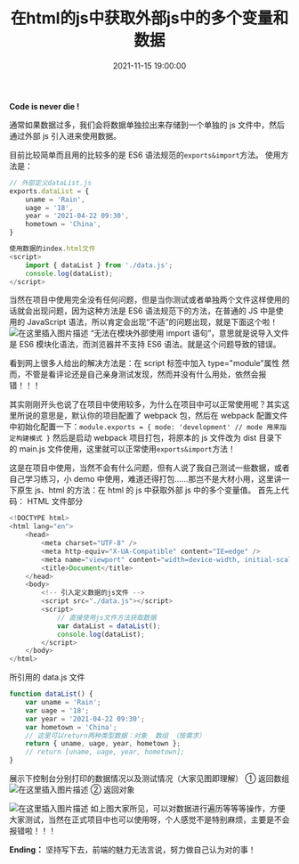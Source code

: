 ﻿---
title: 在html的js中获取外部js中的多个变量和数据
type: 'tags'
tags: ['HTML', '封装', 'Web', 'Import', 'Script', 'JavaScript']
categories: ['Web']
date: 2021-11-15 19:00:00
---

**Code is never die !**

通常如果数据过多，我们会将数据单独拉出来存储到一个单独的 js 文件中，然后通过外部 js 引入进来使用数据。

目前比较简单而且用的比较多的是 ES6 语法规范的`exports&import`方法。
使用方法是：

```javascript
// 外部定义dataList.js
exports.dataList = {
  	uname = 'Rain',
    uage = '18',
    year = '2021-04-22 09:30',
    hometown = 'China',
}
```

```javascript
使用数据的index.html文件
<script>
	import { dataList } from './data.js';
	console.log(dataList);
</script>
```

当然在项目中使用完全没有任何问题，但是当你测试或者单独两个文件这样使用的话就会出现问题，因为这种方法是 ES6 语法规范下的方法，在普通的 JS 中是使用的 JavaScript 语法，所以肯定会出现“不适”的问题出现，就是下面这个啦！
![在这里插入图片描述](https://img-blog.csdnimg.cn/20210422100907549.png)
“无法在模块外部使用 import 语句”，意思就是说导入文件是 ES6 模块化语法，而浏览器并不支持 ES6 语法。就是这个问题导致的错误。

看到网上很多人给出的解决方法是：在 script 标签中加入 type="module"属性
然而，不管是看评论还是自己亲身测试发现，然而并没有什么用处，依然会报错！！！

其实刚刚开头也说了在项目中使用较多，为什么在项目中可以正常使用呢？其实这里所说的意思是，默认你的项目配置了 webpack 包，然后在 webpack 配置文件中初始化配置一下：`module.exports = { mode: 'development' // mode 用来指定构建模式 }` 然后是启动 webpack 项目打包，将原本的 js 文件改为 dist 目录下的 main.js 文件使用，这里就可以正常使用`exports&import`方法！

这是在项目中使用，当然不会有什么问题，但有人说了我自己测试一些数据，或者自己学习练习，小 demo 中使用，难道还得打包......那岂不是大材小用，这里讲一下原生 js、html 的方法：在 html 的 js 中获取外部 js 中的多个变量值。
首先上代码：
HTML 文件部分

```javascript
<!DOCTYPE html>
<html lang="en">
	<head>
		<meta charset="UTF-8" />
		<meta http-equiv="X-UA-Compatible" content="IE=edge" />
		<meta name="viewport" content="width=device-width, initial-scale=1.0" />
		<title>Document</title>
	</head>
	<body>
		<!-- 引入定义数据的js文件 -->
		<script src="./data.js"></script>
		<script>
			// 直接使用js文件方法获取数据
			var dataList = dataList();
			console.log(dataList);
		</script>
	</body>
</html>
```

所引用的 data.js 文件

```javascript
function dataList() {
	var uname = 'Rain';
	var uage = '18';
	var year = '2021-04-22 09:30';
	var hometown = 'China';
	// 这里可以return两种类型数据：对象  数组 （按需求）
	return { uname, uage, year, hometown };
	// return [uname, uage, year, hometown];
}
```

展示下控制台分别打印的数据情况以及测试情况（大家见图即理解）
① 返回数组
![在这里插入图片描述](https://img-blog.csdnimg.cn/20210422102329101.png?x-oss-process=image/watermark,type_ZmFuZ3poZW5naGVpdGk,shadow_10,text_aHR0cHM6Ly9ibG9nLmNzZG4ubmV0L3dlaXhpbl80OTkxODY1Nw==,size_16,color_FFFFFF,t_70)
② 返回对象

![在这里插入图片描述](https://img-blog.csdnimg.cn/20210422102350124.png?x-oss-process=image/watermark,type_ZmFuZ3poZW5naGVpdGk,shadow_10,text_aHR0cHM6Ly9ibG9nLmNzZG4ubmV0L3dlaXhpbl80OTkxODY1Nw==,size_16,color_FFFFFF,t_70)
如上图大家所见，可以对数据进行遍历等等等操作，方便大家测试，当然在正式项目中也可以使用呀，个人感觉不是特别麻烦，主要是不会报错啦！！！

**Ending：** 坚持写下去，前端的魅力无法言说，努力做自己认为对的事！
